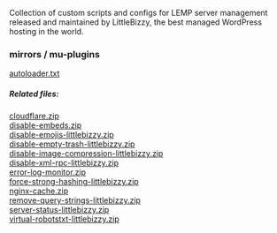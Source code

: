 <p>Collection of custom scripts and configs for LEMP server management released and maintained by LittleBizzy, the best managed WordPress hosting in the world.</p>

<h3>mirrors / mu-plugins</h3>

<a href="autoloader.txt">autoloader.txt</a><br>

<h5>Related files:</h5>

<a href="cloudflare.zip">cloudflare.zip</a><br>
<a href="disable-embeds.zip">disable-embeds.zip</a><br>
<a href="disable-emojis-littlebizzy.zip">disable-emojis-littlebizzy.zip</a><br>
<a href="disable-empty-trash-littlebizzy.zip">disable-empty-trash-littlebizzy.zip</a><br>
<a href="disable-image-compression-littlebizzy.zip">disable-image-compression-littlebizzy.zip</a><br>
<a href="disable-xml-rpc-littlebizzy.zip">disable-xml-rpc-littlebizzy.zip</a><br>
<a href="error-log-monitor.zip">error-log-monitor.zip</a><br>
<a href="force-strong-hashing-littlebizzy.zip">force-strong-hashing-littlebizzy.zip</a><br>
<a href="nginx-cache.zip">nginx-cache.zip</a><br>
<a href="remove-query-strings-littlebizzy.zip">remove-query-strings-littlebizzy.zip</a><br>
<a href="server-status-littlebizzy.zip">server-status-littlebizzy.zip</a><br>
<a href="virtual-robotstxt-littlebizzy.zip">virtual-robotstxt-littlebizzy.zip</a><br>     
